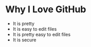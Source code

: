 # Why I Love GitHub

* It is pretty
* It is easy to edit files
* It is pretty easy to edit files
* It is secure

